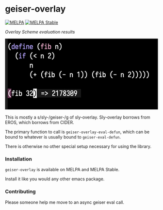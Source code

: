 # geiser-overlay

[![MELPA](https://melpa.org/packages/geiser-overlay-badge.svg)](https://melpa.org/#/geiser-overlay)
[![MELPA Stable](https://stable.melpa.org/packages/geiser-overlay-badge.svg)](https://stable.melpa.org/#/geiser-overlay)

*Overlay Scheme evaluation results*

<img src="./demo.png" alt="demo image" title="Modus Vivendi & Iosevka btw">

This is mostly a s/sly-/geiser-/g of sly-overlay.
Sly-overlay borrows from EROS, which borrows from CIDER.

The primary function to call is `geiser-overlay-eval-defun`, which can be bound to
whatever is usually bound to `geiser-eval-defun`.

There is otherwise no other special setup necessary for using the library.

### Installation

`geiser-overlay` is available on MELPA and MELPA Stable.

Install it like you would any other emacs package.

### Contributing

Please someone help me move to an async geiser eval call.
